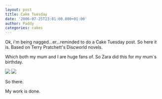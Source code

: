 ```yaml
--- 
layout: post 
title: Cake Tuesday 
date: '2006-07-25T23:01:00.000+01:00' 
author: Paddy 
categories: cakes
---
```


Ok, i'm being nagged...er...reminded to do a Cake Tuesday post.
So here it is. Based on Terry Pratchett's Discworld novels. 

Which both my mum and I are huge fans of. So Zara did this for my mum`s birthday.

![](https://photos1.blogger.com/blogger/7081/1699/320/2004_0324Image0066.jpg)
![](https://photos1.blogger.com/blogger/7081/1699/320/2004_0319Image0062.jpg)

So there.

My work is done.
